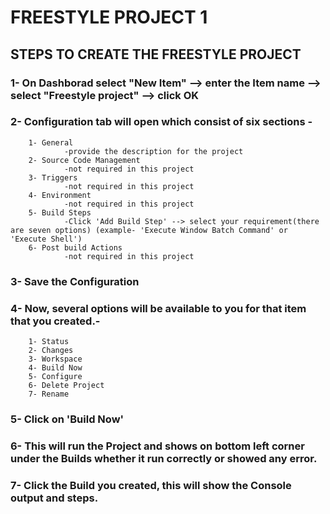 # FREESTYLE PROJECT 1
## STEPS TO CREATE THE FREESTYLE PROJECT
### 1- On Dashborad select "New Item" --> enter the Item name --> select "Freestyle project" --> click OK
### 2- Configuration tab will open which consist of six sections -
        1- General
                -provide the description for the project
        2- Source Code Management
                -not required in this project
        3- Triggers
                -not required in this project
        4- Environment
                -not required in this project
        5- Build Steps
                -Click 'Add Build Step' --> select your requirement(there are seven options) (example- 'Execute Window Batch Command' or 'Execute Shell')
        6- Post build Actions
                -not required in this project
### 3- Save the Configuration 
### 4- Now, several options will be available to you for that item that you created.-
        1- Status
        2- Changes
        3- Workspace
        4- Build Now
        5- Configure
        6- Delete Project
        7- Rename
### 5- Click on 'Build Now'
### 6- This will run the Project and shows on bottom left corner under the Builds whether it run correctly or showed any error.
### 7- Click the Build you created, this will show the Console output and steps.
